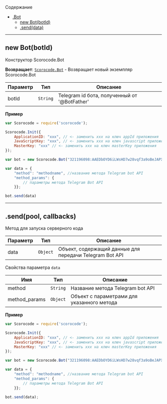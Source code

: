 <a name="Scorocode.Bot"></a>

Содержание

* [.Bot](#Scorocode.Bot)
    * [new Bot(botId)](#new_Scorocode.Bot)
    * [.send(data)](#Scorocode.Bot+send) 

----------------------------------------------------------------------------------------------

<a name="new_Scorocode.Bot"></a>

## new Bot(botId)

Конструктор Scorocode.Bot

**Возвращает**: <code>[Scorocode.Bot](#Scorocode.Bot)</code> - Возвращает новый экземпляр Scorocode.Bot

| Параметр | Тип | Описание |
| --- | --- | --- |
| botId | <code>String</code> | Telegram id бота, полученный от '@BotFather' |

**Пример**

```js
var Scorocode = require('scorocode');

Scorocode.Init({
    ApplicationID: "xxx", // <- заменить xxx на ключ appId приложения
    JavaScriptKey: "xxx", // <- заменить xxx на ключ javascript приложения
    MasterKey: "xxx" // <- заменить xxx на ключ masterKey приложения
});

var bot = new Scorocode.Bot("321196098:AAEDbOYD6iLWsHD7w28vqf3a9oBeJAPXXpg");

var data = {
    "method": "methodname", //название метода Telegram bot API 
    "method_params": {
        // параметры метода Telegram Bot API
    }};

bot.send(data)
```
--------------------------------------------------------------------------

<a name="Scorocode.Bot+send"></a>

## .send(pool, callbacks) 

Метод для запуска серверного кода

| Параметр | Тип | Описание |
| --- | --- | --- |
| data | <code>Object</code> | Объект, содержащий данные для передачи Telegram Bot API |

Свойства параметра `data`

| Имя | Тип | Описание |
| --- | --- | --- |
| method | <code>String</code> | Название метода Telegram bot API  |
| method_params | <code>Object</code> | Объект с параметрами для указанного метода |

**Пример**

```js
var Scorocode = require('scorocode');

Scorocode.Init({
    ApplicationID: "xxx", // <- заменить xxx на ключ appId приложения
    JavaScriptKey: "xxx", // <- заменить xxx на ключ javascript приложения
    MasterKey: "xxx" // <- заменить xxx на ключ masterKey приложения
});

var bot = new Scorocode.Bot("321196098:AAEDbOYD6iLWsHD7w28vqf3a9oBeJAPXXpg");

var data = {
    "method": "methodname", //название метода Telegram bot API 
    "method_params": {
        // параметры метода Telegram Bot API
    }};

bot.send(data);
```
